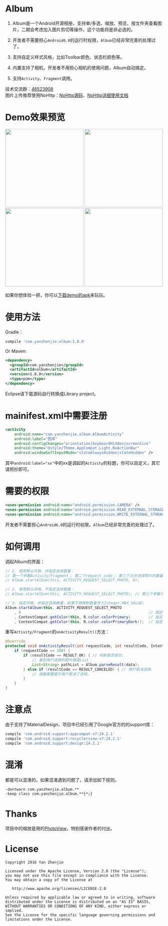 # Album
1. Album是一个Android开源相册，支持单/多选、缩放、预览、按文件夹查看图片，二期会考虑加入图片剪切等操作，这个功能将是非必选的。

2. 开发者不需要担心`Android6.0`的运行时权限，`Album`已经非常完善的处理过了。

3. 支持自定义样式风格，比如Toolbar颜色、状态栏颜色等。

4. 内置支持了相机，开发者不用担心相机的使用问题，Album自动搞定。

5. 支持`Activity`、`Fragment`调用。

技术交流群：[46523908](http://jq.qq.com/?_wv=1027&k=410oIg0)  
图片上传推荐使用NoHttp：[NoHttp源码](https://github.com/yanzhenjie/NoHttp)、[NoHttp详细使用文档](http://doc.nohttp.net)

# Demo效果预览
<image src="https://github.com/yanzhenjie/album/blob/master/image/1.gif?raw=true" width="250px"/>  <image src="https://github.com/yanzhenjie/album/blob/master/image/2.gif?raw=true" width="250px"/>  
<image src="https://github.com/yanzhenjie/album/blob/master/image/3.gif?raw=true" width="250px"/>  <image src="https://github.com/yanzhenjie/album/blob/master/image/4.gif?raw=true" width="250px"/>  

如果你想体验一把，你可以[下载demo的apk](https://github.com/yanzhenjie/album/blob/master/sample-release.apk?raw=true)来玩玩。

# 使用方法
Gradle：
```groovy
compile 'com.yanzhenjie:album:1.0.0'
```
Or Maven:
```xml
<dependency>
  <groupId>com.yanzhenjie</groupId>
  <artifactId>album</artifactId>
  <version>1.0.0</version>
  <type>pom</type>
</dependency>
```
Eclipse请下载源码自行转换成Library project。

# mainifest.xml中需要注册
```xml
<activity
    android:name="com.yanzhenjie.album.AlbumActivity"
    android:label="图库"
    android:configChanges="orientation|keyboardHidden|screenSize"
    android:theme="@style/Theme.AppCompat.Light.NoActionBar"
    android:windowSoftInputMode="stateAlwaysHidden|stateHidden" />
```
其中`android:label="xx"`中的xx是调起的`Activity`的标题，你可以自定义，其它请照抄即可。

# 需要的权限
```xml
<uses-permission android:name="android.permission.CAMERA" />
<uses-permission android:name="android.permission.READ_EXTERNAL_STORAGE" />
<uses-permission android:name="android.permission.WRITE_EXTERNAL_STORAGE" />
```
开发者不需要担心`Android6.0`的运行时权限，`Album`已经非常完善的处理过了。

# 如何调用
调起Album的界面：
```java
// 1. 使用默认风格，并指定选择数量：
// 第一个参数Activity/Fragment； 第二个request_code； 第三个允许选择照片的数量，不填可以无限选择。
// Album.startAlbum(this, ACTIVITY_REQUEST_SELECT_PHOTO, 9);

// 2. 使用默认风格，不指定选择数量：
// Album.startAlbum(this, ACTIVITY_REQUEST_SELECT_PHOTO); // 第三个参数不填的话，可以选择无数个。

// 3. 指定风格，并指定选择数量，如果不想限制数量传入Integer.MAX_VALUE;
Album.startAlbum(this, ACTIVITY_REQUEST_SELECT_PHOTO
    , 9                                                         // 指定选择数量。
    , ContextCompat.getColor(this, R.color.colorPrimary)        // 指定Toolbar的颜色。
    , ContextCompat.getColor(this, R.color.colorPrimaryDark));  // 指定状态栏的颜色。
```

重写`Activity/Fragment`的`onActivityResult()`方法：
```java
@Override
protected void onActivityResult(int requestCode, int resultCode, Intent data) {
    if (requestCode == 100) {
        if (resultCode == RESULT_OK) { // 判断是否成功。
            // 拿到用户选择的图片路径List：
            List<String> pathList = Album.parseResult(data);
        } else if (resultCode == RESULT_CANCELED) { // 用户取消选择。
            // 根据需要提示用户取消了选择。
        }
    }
}
```

# 注意点
由于支持了MaterialDesign，项目中已经引用了Google官方的的support库：
```groovy
compile 'com.android.support:appcompat-v7:24.2.1'
compile 'com.android.support:recyclerview-v7:24.2.1'
compile 'com.android.support:design:24.2.1'
```

# 混淆
都是可以混淆的，如果混淆遇到问题了，请添加如下规则。
```txt
-dontwarn com.yanzhenjie.album.**
-keep class com.yanzhenjie.album.**{*;}
```

# Thanks
项目中的缩放是用的[PhotoView](https://github.com/chrisbanes/PhotoView)，特别感谢作者的付出。

# License
```text
Copyright 2016 Yan Zhenjie

Licensed under the Apache License, Version 2.0 (the "License");
you may not use this file except in compliance with the License.
You may obtain a copy of the License at

   http://www.apache.org/licenses/LICENSE-2.0

Unless required by applicable law or agreed to in writing, software
distributed under the License is distributed on an "AS IS" BASIS,
WITHOUT WARRANTIES OR CONDITIONS OF ANY KIND, either express or implied.
See the License for the specific language governing permissions and
limitations under the License.
```